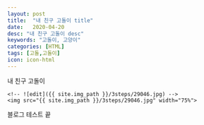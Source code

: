 ```yaml
---
layout: post
title:  "내 친구 고돌이 title"
date:   2020-04-20
desc: "내 친구 고돌이 desc"
keywords: "고돌이, 고양이"
categories: [HTML]
tags: [고돌,고돌이]
icon: icon-html
---
```


내 친구 고돌이 

	<!-- ![edit]({{ site.img_path }}/3steps/29046.jpg) -->
	<img src="{{ site.img_path }}/3steps/29046.jpg" width="75%">

블로그 테스트 끝